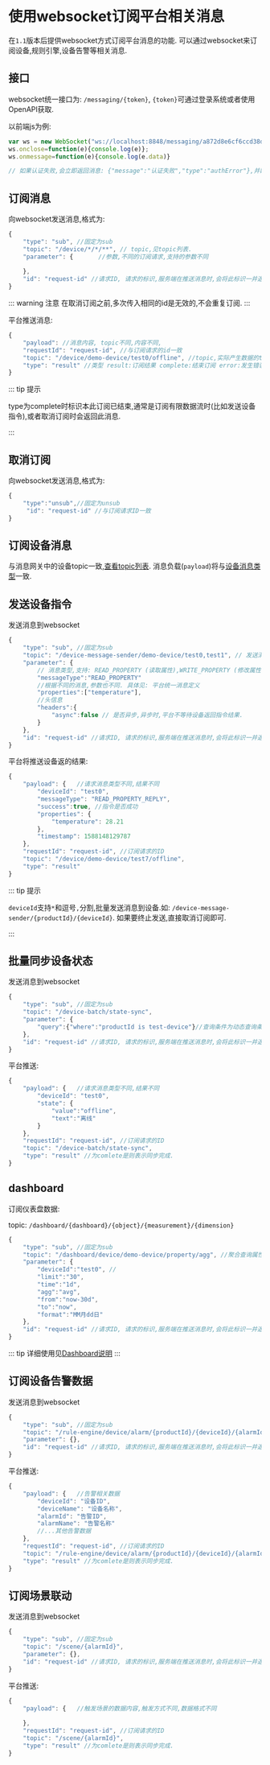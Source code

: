 # 使用websocket订阅平台相关消息

在`1.1`版本后提供websocket方式订阅平台消息的功能.
可以通过websocket来订阅设备,规则引擎,设备告警等相关消息.

## 接口

websocket统一接口为: `/messaging/{token}`,
`{token}`可通过登录系统或者使用OpenAPI获取. 

以前端js为例:
```js
var ws = new WebSocket("ws://localhost:8848/messaging/a872d8e6cf6ccd38deb0c8772f6040e3");
ws.onclose=function(e){console.log(e)};
ws.onmessage=function(e){console.log(e.data)}

// 如果认证失败,会立即返回消息: {"message":"认证失败","type":"authError"},并断开连接.
```

## 订阅消息

向websocket发送消息,格式为:

```js
{
    "type": "sub", //固定为sub
    "topic": "/device/*/*/**", // topic,见topic列表.
    "parameter": {       //参数,不同的订阅请求,支持的参数不同
        
    },
    "id": "request-id" //请求ID, 请求的标识,服务端在推送消息时,会将此标识一并返回.
}
```

::: warning 注意
在取消订阅之前,多次传入相同的id是无效的,不会重复订阅.
:::

平台推送消息:

```js
{
	"payload": //消息内容, topic不同,内容不同,
	"requestId": "request-id", //与订阅请求的id一致
	"topic": "/device/demo-device/test0/offline", //topic,实际产生数据的topic
	"type": "result" //类型 result:订阅结果 complete:结束订阅 error:发生错误 
}
```

::: tip 提示

type为complete时标识本此订阅已结束,通常是订阅有限数据流时(比如发送设备指令),或者取消订阅时会返回此消息.

:::

## 取消订阅

向websocket发送消息,格式为:

```js
{
    "type":"unsub",//固定为unsub
     "id": "request-id" //与订阅请求ID一致
}
```

## 订阅设备消息

与消息网关中的设备topic一致,[查看topic列表](../best-practices/start.md#设备消息对应事件总线topic).
消息负载(`payload`)将与[设备消息类型](../best-practices/start.md#平台统一设备消息定义)一致.

## 发送设备指令

发送消息到websocket

```js
{
    "type": "sub", //固定为sub
    "topic": "/device-message-sender/demo-device/test0,test1", // 发送消息给demo-device型号下的test0和test1设备
    "parameter": {
        // 消息类型,支持: READ_PROPERTY (读取属性),WRITE_PROPERTY (修改属性),INVOKE_FUNCTION (调用功能)
        "messageType":"READ_PROPERTY" 
        //根据不同的消息,参数也不同. 具体见: 平台统一消息定义
        "properties":["temperature"],
        //头信息
        "headers":{
            "async":false // 是否异步,异步时,平台不等待设备返回指令结果.
        }
    },
    "id": "request-id" //请求ID, 请求的标识,服务端在推送消息时,会将此标识一并返回.
}
```

平台将推送设备返的结果:

```js
{
	"payload": {   //请求消息类型不同,结果不同
		"deviceId": "test0",
        "messageType": "READ_PROPERTY_REPLY",
        "success":true, //指令是否成功
		"properties": {
			"temperature": 28.21
		},
		"timestamp": 1588148129787
	},
	"requestId": "request-id", //订阅请求的ID
	"topic": "/device/demo-device/test7/offline",
	"type": "result"
}
```

::: tip 提示

`deviceId`支持`*`和逗号`,`分割,批量发送消息到设备.如: `/device-message-sender/{productId}/{deviceId}`.
如果要终止发送,直接取消订阅即可.

:::

## 批量同步设备状态

发送消息到websocket

```js
{
    "type": "sub", //固定为sub
    "topic": "/device-batch/state-sync",
    "parameter": {
        "query":{"where":"productId is test-device"}//查询条件为动态查询条件
    },
    "id": "request-id" //请求ID, 请求的标识,服务端在推送消息时,会将此标识一并返回.
}
```

平台推送:

```js
{
	"payload": {   //请求消息类型不同,结果不同
		"deviceId": "test0",
        "state": {
            "value":"offline",
            "text":"离线"
        }
	},
	"requestId": "request-id", //订阅请求的ID
	"topic": "/device-batch/state-sync",
	"type": "result" //为comlete是则表示同步完成.
}
```


## dashboard

订阅仪表盘数据:

topic: `/dashboard/{dashboard}/{object}/{measurement}/{dimension}`

```js
{
    "type": "sub", //固定为sub
    "topic": "/dashboard/device/demo-device/property/agg", //聚合查询属性
    "parameter": {
        "deviceId":"test0", //
        "limit":"30",
        "time":"1d",
        "agg":"avg",
        "from":"now-30d",
        "to":"now",
        "format":"MM月dd日"
    },
    "id": "request-id" //请求ID, 请求的标识,服务端在推送消息时,会将此标识一并返回.
}
```

::: tip
详细使用见[Dashboard说明](./dashboard.md)
:::

## 订阅设备告警数据

发送消息到websocket

```js
{
    "type": "sub", //固定为sub
    "topic": "/rule-engine/device/alarm/{productId}/{deviceId}/{alarmId}",
    "parameter": {},
    "id": "request-id" //请求ID, 请求的标识,服务端在推送消息时,会将此标识一并返回.
}
```

平台推送:

```js
{
	"payload": {   //告警相关数据
		"deviceId": "设备ID",
        "deviceName": "设备名称",
        "alarmId": "告警ID",
        "alarmName": "告警名称"
        //...其他告警数据
	},
	"requestId": "request-id", //订阅请求的ID
	"topic": "/rule-engine/device/alarm/{productId}/{deviceId}/{alarmId}",
	"type": "result" //为comlete是则表示同步完成.
}
```

## 订阅场景联动
发送消息到websocket

```js
{
    "type": "sub", //固定为sub
    "topic": "/scene/{alarmId}",
    "parameter": {},
    "id": "request-id" //请求ID, 请求的标识,服务端在推送消息时,会将此标识一并返回.
}
```

平台推送:

```js
{
	"payload": {   //触发场景的数据内容,触发方式不同,数据格式不同
        
	},
	"requestId": "request-id", //订阅请求的ID
	"topic": "/scene/{alarmId}",
	"type": "result" //为comlete是则表示同步完成.
}
```